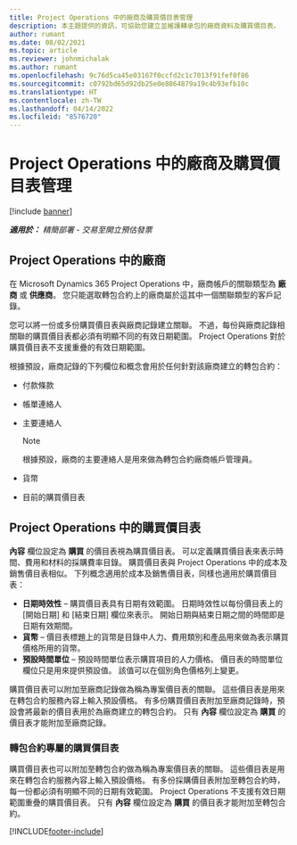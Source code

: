```yaml
---
title: Project Operations 中的廠商及購買價目表管理
description: 本主題提供的資訊，可協助您建立並維護轉承包的廠商資料及購買價目表。
author: rumant
ms.date: 08/02/2021
ms.topic: article
ms.reviewer: johnmichalak
ms.author: rumant
ms.openlocfilehash: 9c76d5ca45e03167f0ccfd2c1c7013f91fef0f86
ms.sourcegitcommit: c0792bd65d92db25e0e8864879a19c4b93efb10c
ms.translationtype: HT
ms.contentlocale: zh-TW
ms.lasthandoff: 04/14/2022
ms.locfileid: "8576720"
---
```

# <a name="vendor-and-purchase-price-list-management-in-project-operations"></a>Project Operations 中的廠商及購買價目表管理

[!include [banner](../../includes/dataverse-preview.md)]

_**適用於：** 精簡部署 - 交易至開立預估發票_

## <a name="vendors-in-project-operations"></a>Project Operations 中的廠商

在 Microsoft Dynamics 365 Project Operations 中，廠商帳戶的關聯類型為 **廠商** 或 **供應商**。 您只能選取轉包合約上的廠商屬於這其中一個關聯類型的客戶記錄。

您可以將一份或多份購買價目表與廠商記錄建立關聯。 不過，每份與廠商記錄相關聯的購買價目表都必須有明顯不同的有效日期範圍。 Project Operations 對於購買價目表不支援重疊的有效日期範圍。

根據預設，廠商記錄的下列欄位和概念會用於任何針對該廠商建立的轉包合約：

- 付款條款
- 帳單連絡人
- 主要連絡人

    > [!NOTE]
    > 根據預設，廠商的主要連絡人是用來做為轉包合約廠商帳戶管理員。

- 貨幣
- 目前的購買價目表

## <a name="purchase-price-lists-in-project-operations"></a>Project Operations 中的購買價目表

**內容** 欄位設定為 **購買** 的價目表視為購買價目表。 可以定義購買價目表來表示時間、費用和材料的採購費率目錄。 購買價目表與 Project Operations 中的成本及銷售價目表相似。 下列概念適用於成本及銷售價目表，同樣也適用於購買價目表：

- **日期時效性** – 購買價目表具有日期有效範圍。 日期時效性以每份價目表上的 [開始日期] 和 [結束日期] 欄位來表示。 開始日期與結束日期之間的時間即是日期有效期間。
- **貨幣** – 價目表標題上的貨幣是目錄中人力、費用類別和產品用來做為表示購買價格所用的貨幣。
- **預設時間單位** – 預設時間單位表示購買項目的人力價格。 價目表的時間單位欄位只是用來提供預設值。 該值可以在個別角色價格列上變更。

購買價目表可以附加至廠商記錄做為稱為專案價目表的關聯。 這些價目表是用來在轉包合約服務內容上輸入預設價格。 有多份購買價目表附加至廠商記錄時，預設會將最新的價目表用於為廠商建立的轉包合約。 只有 **內容** 欄位設定為 **購買** 的價目表才能附加至廠商記錄。

### <a name="subcontract-specific-purchase-price-lists"></a>轉包合約專屬的購買價目表

購買價目表也可以附加至轉包合約做為稱為專案價目表的關聯。 這些價目表是用來在轉包合約服務內容上輸入預設價格。 有多份採購價目表附加至轉包合約時，每一份都必須有明顯不同的日期有效範圍。 Project Operations 不支援有效日期範圍重疊的購買價目表。 只有 **內容** 欄位設定為 **購買** 的價目表才能附加至轉包合約。

[!INCLUDE[footer-include](../../includes/footer-banner.md)]
